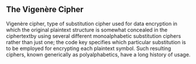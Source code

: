 ## The Vigenère Cipher

Vigenère cipher, type of substitution cipher used for data encryption in which the original plaintext structure is somewhat concealed in the ciphertextby using several different monoalphabetic substitution ciphers rather than just one; the code key specifies which particular substitution is to be employed for encrypting each plaintext symbol. Such resulting ciphers, known generically as polyalphabetics, have a long history of usage.

